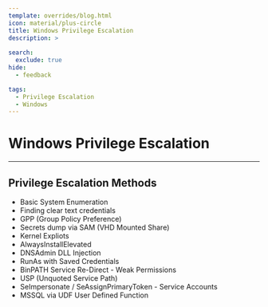 ```yaml
---
template: overrides/blog.html
icon: material/plus-circle
title: Windows Privilege Escalation
description: >
  
search:
  exclude: true
hide:
  - feedback

tags:
  - Privilege Escalation 
  - Windows
---
```


# __Windows Privilege Escalation__

---

## __Privilege Escalation Methods__

- Basic System Enumeration
- Finding clear text credentials
- GPP (Group Policy Preference)
- Secrets dump via SAM (VHD Mounted Share)
- Kernel Expliots
- AlwaysInstallElevated
- DNSAdmin DLL Injection
- RunAs with Saved Credentials
- BinPATH Service Re-Direct - Weak Permissions
- USP (Unquoted Service Path)
- SeImpersonate / SeAssignPrimaryToken - Service Accounts
- MSSQL via UDF User Defined Function